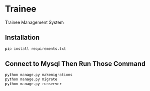 # Trainee

Trainee Management System

## Installation

```bash
pip install requirements.txt
```

## Connect to Mysql Then Run Those Command

```python
python manage.py makemigrations
python manage.py migrate
python manage.py runserver
